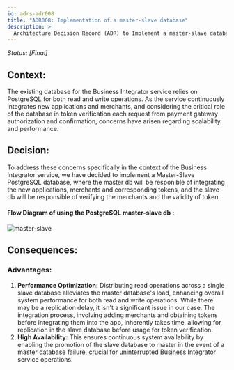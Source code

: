 ```yaml
---
id: adrs-adr008
title: "ADR008: Implementation of a master-slave database"
description: >
  Architecture Decision Record (ADR) to Implement a master-slave database for business integrator service.
---
```


*Status: [Final]*

## Context:
The existing database for the Business Integrator service relies on PostgreSQL for both read and write operations. 
As the service continuously integrates new applications and merchants, and considering the critical role of the database in token verification each request from payment gateway authorization and confirmation, concerns have arisen regarding scalability and performance.

## Decision:
To address these concerns specifically in the context of the Business Integrator service, we have decided to implement a Master-Slave PostgreSQL database, where the master db will be responible of integrating the new applications, merchants and corresponding tokens, and the slave db will be responsible of verifying the merchants and the validity of token.

#### Flow Diagram of using the PostgreSQL master-slave db : 

![master-slave](https://github.com/pns-si5-al-course/al-newbank-23-24-al-23-24-b-v5/blob/main/adr/images/master-slave.png)

## Consequences:

### Advantages:
1. **Performance Optimization:** Distributing read operations across a single slave database alleviates the master database's load, enhancing overall system performance for both read and write operations. While there may be a replication delay, it isn't a significant issue in our case. The integration process, involving adding merchants and obtaining tokens before integrating them into the app, inherently takes time, allowing for replication in the slave database before usage for token verification.
2. **High Availability:** This ensures continuous system availability by enabling the promotion of the slave database to master in the event of a master database failure, crucial for uninterrupted Business Integrator service operations.


